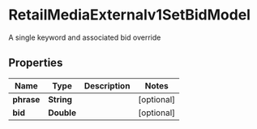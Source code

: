 

# RetailMediaExternalv1SetBidModel

A single keyword and associated bid override

## Properties

Name | Type | Description | Notes
------------ | ------------- | ------------- | -------------
**phrase** | **String** |  |  [optional]
**bid** | **Double** |  |  [optional]



